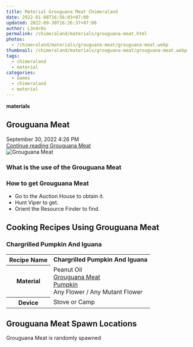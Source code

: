 ```yaml
---
title: Material Grouguana Meat Chimeraland
date: 2022-01-08T16:56:03+07:00
updated: 2022-09-30T16:26:37+07:00
author: L3n4r0x
permalink: /chimeraland/materials/grouguana-meat.html
photos:
  - /chimeraland/materials/grouguana-meat/grouguana-meat.webp
thumbnail: /chimeraland/materials/grouguana-meat/grouguana-meat.webp
tags:
  - chimeraland
  - material
categories:
  - Games
  - chimeraland
  - material
---
```


<link
  rel="stylesheet"
  href="https://rawcdn.githack.com/dimaslanjaka/Web-Manajemen/870a349/css/bootstrap-5-3-0-alpha3-wrapper.css"
/>
<section id="bootstrap-wrapper">
  <div data-bs-theme="dark">
    <div
      class="row g-0 border rounded overflow-hidden flex-md-row mb-4 shadow-sm position-relative bg-dark text-light"
    >
      <div class="col p-4 d-flex flex-column position-static">
        <strong class="d-inline-block mb-2 text-success">materials</strong>
        <h2 class="mb-0">Grouguana Meat</h2>
        <div class="mb-1 text-muted">September 30, 2022 4:26 PM</div>
        <a
          href="/chimeraland/materials/grouguana-meat.html"
          class="stretched-link d-none text-primary"
          >Continue reading Grouguana Meat</a
        >
      </div>
      <div class="col-auto d-none d-md-block d-lg-block">
        <img
          src="https://www.webmanajemen.com/chimeraland/materials/grouguana-meat/grouguana-meat.webp"
          alt="Grouguana Meat"
        />
      </div>
    </div>
    <div class="row">
      <div class="col-lg-6 col-12 mb-2">
        <div class="card">
          <div class="card-body">
            <h3 class="card-title">What is the use of the Grouguana Meat</h3>
            <div class="card-text"><ul></ul></div>
          </div>
        </div>
      </div>
      <div class="col-lg-6 col-12 mb-2">
        <div class="card">
          <div class="card-body">
            <h3 class="card-title">How to get Grouguana Meat</h3>
            <div class="card-text">
              <ul>
                <li>Go to the Auction House to obtain it.</li>
                <li>Hunt Viper to get.</li>
                <li>Orient the Resource Finder to find.</li>
              </ul>
            </div>
          </div>
        </div>
      </div>
      <div class="col-12 mb-2">
        <h2 id="cookable">Cooking Recipes Using Grouguana Meat</h2>
        <div id="recipe-chargrilled-pumpkin-and-iguana">
          <h3 id="item-chargrilled-pumpkin-and-iguana">
            Chargrilled Pumpkin And Iguana
          </h3>
          <div class="mb-2">
            <table class="table">
              <tr>
                <th>Recipe Name</th>
                <td><b>Chargrilled Pumpkin And Iguana</b></td>
              </tr>
              <tr>
                <th>Material</th>
                <td>
                  Peanut Oil<br /><a
                    class="text-decoration-none text-primary"
                    href="/chimeraland/materials/grouguana-meat.html"
                    >Grouguana Meat</a
                  ><br /><a
                    class="text-decoration-none text-primary"
                    href="/chimeraland/materials/pumpkin.html"
                    >Pumpkin</a
                  ><br />Any Flower<span> / </span>Any Mutant Flower
                </td>
              </tr>
              <tr>
                <th>Device</th>
                <td>Stove or Camp</td>
              </tr>
            </table>
          </div>
        </div>
      </div>
      <div class="col-12 mb-2">
        <h2>Grouguana Meat Spawn Locations</h2>
        <p>Grouguana Meat is randomly spawned</p>
      </div>
    </div>
  </div>
</section>
